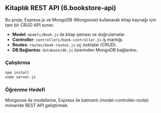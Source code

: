 ## Kitaplık REST API (6.bookstore-api)

Bu proje, Express.js ve MongoDB (Mongoose) kullanarak kitap kaynağı için tam bir CRUD API sunar.

- **Model**: `models/Book.js` ile kitap şeması ve doğrulamalar.
- **Controller**: `controllers/book-controller.js` iş mantığı.
- **Routes**: `routes/book-routes.js` uç noktalar (CRUD).
- **DB Bağlantısı**: `database/db.js` üzerinden MongoDB bağlantısı.

### Çalıştırma
```bash
npm install
node server.js
```

### Öğrenme Hedefi
Mongoose ile modelleme, Express ile katmanlı (model-controller-route) mimaride REST API geliştirmek.



